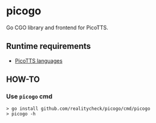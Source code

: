 # picogo

Go CGO library and frontend for PicoTTS.

## Runtime requirements

* [PicoTTS languages](https://github.com/realitycheck/picopi/tree/master/pico/lang/)


## HOW-TO

### Use `picogo` cmd

```
> go install github.com/realitycheck/picogo/cmd/picogo
> picogo -h
```